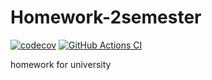# Homework-2semester
[![codecov](https://codecov.io/gh/Sarapulov-Vas/Homework-2semester/branch/master/graph/badge.svg)](https://codecov.io/gh/Sarapulov-Vas/Homework-2semester)
[![GitHub Actions CI](https://github.com/Sarapulov-Vas/Homework-2semester/actions/workflows/ci.yml/badge.svg)](https://github.com/Sarapulov-Vas/Homework-2semester/actions/workflows/ci.yml/ci.yml)

homework for university
